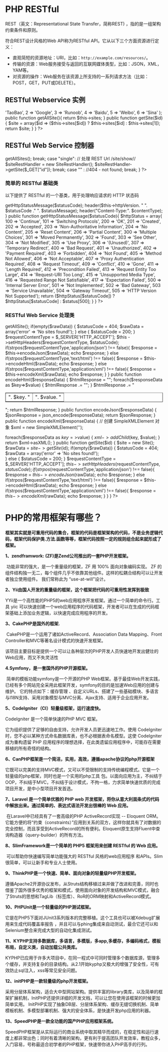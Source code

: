 # PHP RESTful

REST（英文：Representational State Transfer，简称REST) ，指的是一组架构约束条件和原则。

符合REST设计风格的Web API称为RESTful API。它从以下三个方面资源进行定义：

- 直观简短的资源地址：URI，比如：`http://example.com/resources/`。
- 传输的资源：Web服务接受与返回的互联网媒体类型，比如：JSON，XML，YAM等。
- 对资源的操作：Web服务在该资源上所支持的一系列请求方法（比如：POST，GET，PUT或DELETE）。

## RESTful Webservice 实例

<?php
/* 
* 菜鸟教程 RESTful 演示实例
* RESTful 服务类
  */
  Class Site {
  private $sites = array(
  1 => 'TaoBao',  
  2 => 'Google',  
  3 => 'Runoob',              
  4 => 'Baidu',              
  5 => 'Weibo',  
  6 => 'Sina'
  );
  public function getAllSite(){
  return $this->sites;
  }
  public function getSite($id){
  $site = array($id => ($this->sites[$id]) ? $this->sites[$id] : $this->sites[1]);
  return $site;
  }    
  }
  ?>

## RESTful Web Service 控制器

<?php
require_once("SiteRestHandler.php");
$view = "";
if(isset($_GET["view"]))
$view = $_GET["view"];
/*
* RESTful service 控制器
* URL 映射
  */
  switch($view){
  case "all":
  // 处理 REST Url /site/list/
  $siteRestHandler = new SiteRestHandler();
  $siteRestHandler->getAllSites();
  break;
  case "single":
  // 处理 REST Url /site/show/<id>/
  $siteRestHandler = new SiteRestHandler();
  $siteRestHandler->getSite($_GET["id"]);
  break;
  case "" :
  //404 - not found;
  break;
  }
  ?>

### 简单的 RESTful 基础类

以下提供了 RESTful 的一个基类，用于处理响应请求的 HTTP 状态码

<?php 
/*
* 一个简单的 RESTful web services 基类
* 我们可以基于这个类来扩展需求
  */
  class SimpleRest {
  private $httpVersion = "HTTP/1.1";
  public function setHttpHeaders($contentType, $statusCode){
  $statusMessage = $this -> getHttpStatusMessage($statusCode);
  header($this->httpVersion. " ". $statusCode ." ". $statusMessage);        
  header("Content-Type:". $contentType);
  }
  public function getHttpStatusMessage($statusCode){
  $httpStatus = array(
  100 => 'Continue',  
  101 => 'Switching Protocols',  
  200 => 'OK',
  201 => 'Created',  
  202 => 'Accepted',  
  203 => 'Non-Authoritative Information',  
  204 => 'No Content',  
  205 => 'Reset Content',  
  206 => 'Partial Content',  
  300 => 'Multiple Choices',  
  301 => 'Moved Permanently',  
  302 => 'Found',  
  303 => 'See Other',  
  304 => 'Not Modified',  
  305 => 'Use Proxy',  
  306 => '(Unused)',  
  307 => 'Temporary Redirect',  
  400 => 'Bad Request',  
  401 => 'Unauthorized',  
  402 => 'Payment Required',  
  403 => 'Forbidden',  
  404 => 'Not Found',  
  405 => 'Method Not Allowed',  
  406 => 'Not Acceptable',  
  407 => 'Proxy Authentication Required',  
  408 => 'Request Timeout',  
  409 => 'Conflict',  
  410 => 'Gone',  
  411 => 'Length Required',  
  412 => 'Precondition Failed',  
  413 => 'Request Entity Too Large',  
  414 => 'Request-URI Too Long',  
  415 => 'Unsupported Media Type',  
  416 => 'Requested Range Not Satisfiable',  
  417 => 'Expectation Failed',  
  500 => 'Internal Server Error',  
  501 => 'Not Implemented',  
  502 => 'Bad Gateway',  
  503 => 'Service Unavailable',  
  504 => 'Gateway Timeout',  
  505 => 'HTTP Version Not Supported');
  return ($httpStatus[$statusCode]) ? $httpStatus[$statusCode] : $status[500];
  }
  }
  ?>

### RESTful Web Service 处理类

<?php 
require_once("SimpleRest.php");
require_once("Site.php");
class SiteRestHandler extends SimpleRest {
function getAllSites() {    
$site = new Site();
$rawData = $site->getAllSite();
if(empty($rawData)) {
$statusCode = 404;
$rawData = array('error' => 'No sites found!');        
} else {
$statusCode = 200;
}
$requestContentType = $_SERVER['HTTP_ACCEPT'];
$this ->setHttpHeaders($requestContentType, $statusCode);
if(strpos($requestContentType,'application/json') !== false){
$response = $this->encodeJson($rawData);
echo $response;
} else if(strpos($requestContentType,'text/html') !== false){
$response = $this->encodeHtml($rawData);
echo $response;
} else if(strpos($requestContentType,'application/xml') !== false){
$response = $this->encodeXml($rawData);
echo $response;
}
}
public function encodeHtml($responseData) {
$htmlResponse = "<table border='1'>";
foreach($responseData as $key=>$value) {
$htmlResponse .= "<tr><td>". $key. "</td><td>". $value. "</td></tr>";
}
$htmlResponse .= "</table>";
return $htmlResponse;        
}
public function encodeJson($responseData) {
$jsonResponse = json_encode($responseData);
return $jsonResponse;        
}
public function encodeXml($responseData) {
// 创建 SimpleXMLElement 对象
$xml = new SimpleXMLElement('<?xml version="1.0"?><site></site>');
foreach($responseData as $key=>$value) {
$xml->addChild($key, $value);
}
return $xml->asXML();
}
public function getSite($id) {
$site = new Site();
$rawData = $site->getSite($id);
if(empty($rawData)) {
$statusCode = 404;
$rawData = array('error' => 'No sites found!');        
} else {
$statusCode = 200;
}
$requestContentType = $_SERVER['HTTP_ACCEPT'];
$this ->setHttpHeaders($requestContentType, $statusCode);
if(strpos($requestContentType,'application/json') !== false){
$response = $this->encodeJson($rawData);
echo $response;
} else if(strpos($requestContentType,'text/html') !== false){
$response = $this->encodeHtml($rawData);
echo $response;
} else if(strpos($requestContentType,'application/xml') !== false){
$response = $this->encodeXml($rawData);
echo $response;
}
}
}
?>

# PHP的常用框架有哪些？           

**框架其实就是可重用代码的集合，框架的代码是框架架构的代码，不是业务逻辑代码，框架代码保护类.方法.函数等等，框架代码按照一定的规则组合起来就形成了框架。**

 

**1、zendframwork: (ZF)是Zend公司推出的一套PHP开发框架。**

​       功能非常的强大，是一个重量级的框架，ZF 用 100% 面向对象编码实现。 ZF 的组件结构独一无二，每个组件几乎不依靠其他组件。这样的松耦合结构可以让开发者独立使用组件。 我们常称此为 “use-at-will”设计。

 

**2、Yii由国人开发的重量级的框架，这个框架把代码的可重用性发挥到极致**

​    YYii是一个高性能的PHP5的web应用程序开发框架。通过一个简单的命令行。工具 yiic 可以快速创建一个web应用程序的代码框架，开发者可以在生成的代码框架基础上添加业务逻辑，以快速完成应用程序的开发。

 

**3、CakePHP是国外的框架.**

​      CakePHP是一个运用了诸如ActiveRecord、Association Data Mapping、Front Controller和MVC等著名设计模式的快速开发框架。

该项目主要目标是提供一个可以让各种层次的PHP开发人员快速地开发出健壮的Web应用，而又不失灵活性

 

**4.Symfony，是一套国外的PHP开源框架。**

​    简单的模板功能symfony是一个开源的PHP Web框架。基于最佳Web开发实践，已经有多个网站完全采用此框架开发，symfony的目的是加速Web应用的创建与维护。 它的特点如下：缓存管理 、自定义URLs、搭建了一些基础模块、多语言与I18N支持、采用对象模型与MVC分离、Ajax支持、适用于企业应用开发。

 

**5、CodeIgniter（CI）轻量级框架，运行速度快。**

   CodeIgniter 是一个简单快速的PHP MVC 框架。

它为组织提供了足够的自由支持，允许开发人员更迅速地工作。使用 CodeIgniter  时，您不必以某种方式命名数据库表，也不必根据表命名模型。这使 CodeIgniter 成为重构遗留 PHP  应用程序的理想选择，在此类遗留应用程序中，可能存在需要移植的所有奇怪的结构。

**6、CanPHP框架是一个简洁，实用，高效，遵循apache协议的php开源框架**

​      它既可以完美的支持MVC模式，又可以不受限制的支持传统编程模式。它是一个轻量级的php框架，同时也是一个实用的php工具 包。以面向应用为主，不纠结于OOP，不纠结于MVC，不纠结于设计模式，不拘一格，力求简单快速优质的完成项目开发，是中小型项目开发首选。

**7、Laravel 是一个简单优雅的 PHP web 开发框架，将你从意大利面条式的代码中解放出来。通过简单的、表达式语法开发出很棒的 Web 应用。**

​    在Laravel中已经具有了一套高级的PHP ActiveRecord实现 --  Eloquent  ORM。它能方便的将“约束（constraints）”应用到关系的双方，这样你就具有了对数据的完全控制，而且享受到ActiveRecord的所有便利。Eloquent原生支持Fluent中查询构造器（query-builder）的所有方法。

**8、SlimFramework是一个简单的 PHP5 框架用来创建 RESTful 的 Web 应用。**

​     可以帮助你快速编写简单功能强大的 RESTful 风格的web应用程序 和APIs。Slim很简单，可以让新手和专业人士使用。

**9、ThinkPHP是一个快速、简单、面向对象的轻量级PHP开发框架。**

​      遵循Apache2开源协议发布，从Struts结构移植过来并做了改进和完善，同时也借鉴了国外很多优秀的框架和模式，使用面向对象的开发结构和MVC模式，融合了Struts的思想和TagLib（标签库）、RoR的ORM映射和ActiveRecord模式。

**10、PHPUnit是一个轻量级的PHP测试框架。**

​    它是在PHP5下面对JUnit3系列版本的完整移植。这个工具也可以被Xdebug扩展用来生成代码覆盖率报告 ，并且可以与phing集成来自动测试，最合它还可以和Selenium整合来完成大型的自动化集成测试。

**11、KYPHP支持多数据库，多语言，多模版，多app,多缓存，多编码格式，模板布局，自定义类，自动加载公共类库。**

​    KYPHP已应用于许多大项目中，在同一程式中可同时管理多个数据库源，管理多个缓存，并支持复杂的目录结构。从2.1开始kyphp又极大的增强了安全性，可有效防止sql注入，xss等常见安全问题。

**12、initPHP是一款轻量级的php开发框架。**

​     采用分层体系架构，适合大中型网站架构。提供丰富的library类库，以及简单的框架扩展机制，InitPHP还提供详细的开发文档，可以让您在使用该框架的时候更加简单实用。  InitPHP实现了抽象DB层、分层体系架构、缓存无缝切换机制、简单模板机制、多模型部署机制、强大的安全体系，是快速开发php应用的利器。

**13、SpeedPHP是一款全功能的国产PHP应用框架系统。**

​    SpeedPHP框架是从实际运行的商业系统中取其精华而成的，在稳定性和运行速度上都非常出色；同时有着清晰的架构，更有利于提高团队开发效率，教程众多，入门容易，号称最适合初学者的PHP框架，快速带你进入PHP高手的行列。